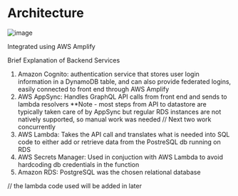# Architecture
![image](https://user-images.githubusercontent.com/98776682/219730153-426e1d3f-cd12-4270-9897-8d094c6421bc.png)

Integrated using AWS Amplify

Brief Explanation of Backend Services
1. Amazon Cognito: authentication service that stores user login information in a DynamoDB table, and can also provide federated logins, easily connected to front end through AWS Amplify
2. AWS AppSync: Handles GraphQL API calls from front end and sends to lambda resolvers **Note - most steps from API to datastore are typically taken care of by AppSync but regular RDS instances are not natively supported, so manual work was needed
// Next two work concurrently
3. AWS Lambda: Takes the API call and translates what is needed into SQL code to either add or retrieve data from the PostreSQL db running on RDS
4. AWS Secrets Manager: Used in conjuction with AWS Lambda to avoid hardcoding db credentials in the function
5. Amazon RDS: PostgreSQL was the chosen relational database

// the lambda code used will be added in later
